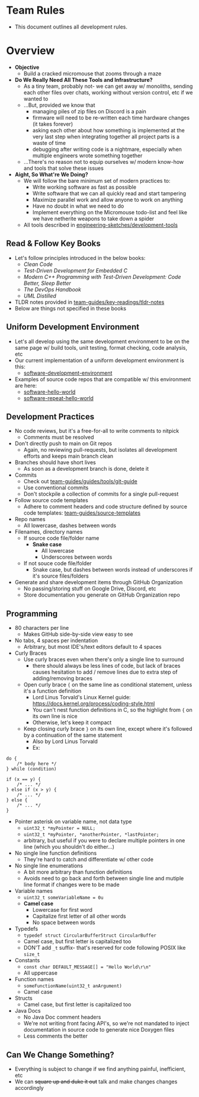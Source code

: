 # Team Rules
- This document outlines all development rules.

# Overview
- **Objective**
  - Build a cracked micromouse that zooms through a maze
- **Do We Really Need All These Tools and Infrastructure?**
  - As a tiny team, probably not- we can get away w/ monoliths, sending each other files over chats, working without version control, etc if we wanted to
  - ...But, provided we know that
    - managing piles of zip files on Discord is a pain
    - firmware will need to be re-written each time hardware changes (it takes forever)
    - asking each other about how something is implemented at the very last step when integrating together all project parts is a waste of time
    - debugging after writing code is a nightmare, especially when multiple engineers wrote something together
  - ...There's no reason not to equip ourselves w/ modern know-how and tools that solve these issues
- **Aight, So What're We Doing?**
  - We will follow the bare minimum set of modern practices to:
    - Write working software as fast as possible
    - Write software that we can all quickly read and start tampering
    - Maximize parallel work and allow anyone to work on anything
    - Have no doubt in what we need to do
    - Implement everything on the Micromouse todo-list and feel like we have netherite weapons to take down a spider
  - All tools described in [engineering-sketches/development-tools](https://github.com/Mouse-Unit-07/engineering-sketches/blob/main/development-tools/development-tools.md)

## Read & Follow Key Books
- Let's follow principles introduced in the below books:
    - *Clean Code*
    - *Test-Driven Development for Embedded C*
    - *Modern C++ Programming with Test-Driven Development: Code Better, Sleep Better*
    - *The DevOps Handbook*
    - *UML Distilled*
- TLDR notes provided in [team-guides/key-readings/tldr-notes](https://github.com/Mouse-Unit-07/team-guides/tree/main/key-readings/tldr-notes)
- Below are things not specified in these books

## Uniform Development Environment
- Let's all develop using the same development environment to be on the same page w/ build tools, unit testing, format checking, code analysis, etc
- Our current implementation of a uniform development environment is this:
  - [software-development-environment](https://github.com/Mouse-Unit-07/software-development-environment)
- Examples of source code repos that are compatible w/ this environment are here:
  - [software-hello-world](https://github.com/Mouse-Unit-07/software-hello-world)
  - [software-repeat-hello-world](https://github.com/Mouse-Unit-07/software-repeat-hello-world)

## Development Practices
- No code reviews, but it's a free-for-all to write comments to nitpick
  - Comments must be resolved
- Don't directly push to main on Git repos
  - Again, no reviewing pull-requests, but isolates all development efforts and keeps main branch clean
- Branches should have short lives
  - As soon as a development branch is done, delete it
- Commits
  - Check out [team-guides/guides/tools/git-guide](https://github.com/Mouse-Unit-07/team-guides/tree/main/guides/tools/git-guide)
  - Use conventional commits
  - Don't stockpile a collection of commits for a single pull-request
- Follow source code templates
  - Adhere to comment headers and code structure defined by source code templates: [team-guides/source-templates](https://github.com/Mouse-Unit-07/team-guides/tree/main/source-templates/c-template)
- Repo names
  - All lowercase, dashes between words
- Filenames, directory names 
  - If source code file/folder name
    - **Snake case**
      - All lowercase
      - Underscores between words
  - If not souce code file/folder
    - Snake case, but dashes between words instead of underscores
   if it's source files/folders
- Generate and share development items through GitHub Organization
  - No passing/storing stuff on Google Drive, Discord, etc
  - Store documentation you generate on GitHub Organization repo

## Programming
- 80 characters per line
  - Makes GitHub side-by-side view easy to see
- No tabs, 4 spaces per indentation
  - Arbitrary, but most IDE's/text editors default to 4 spaces
- Curly Braces
  - Use curly braces even when there's only a single line to surround
    - there should always be less lines of code, but lack of braces causes hesitation to add / remove lines due to extra step of adding/removing braces
  - Open curly brace `{` on the same line as conditional statement, unless it's a function definition
    - Lord Linus Torvald's Linux Kernel guide: https://docs.kernel.org/process/coding-style.html
    - You can't nest function definitions in C, so the highlight from `{` on its own line is nice
    - Otherwise, let's keep it compact 
  - Keep closing curly brace `}` on its own line, except where it's followed by a continuation of the same statement
    - Also by Lord Linus Torvald
    - Ex:
```
do {
    /* body here */
} while (condition)

if (x == y) {
    /* ... */
} else if (x > y) {
    /* ... */
} else {
    /* ... */
}
```

- Pointer asterisk on variable name, not data type
  - `uint32_t *myPointer = NULL;`
  - `uint32_t *myPointer, *anotherPointer, *lastPointer;`
  - arbitrary, but useful if you were to declare multiple pointers in one line (which you shouldn't do either...)
- No single line function definitions
  - They're hard to catch and differentiate w/ other code
- No single line enumerations
  - A bit more arbitrary than function definitions
  - Avoids need to go back and forth between single line and mutiple line format if changes were to be made
- Variable names
  - `uint32_t someVariableName = 0u`
  - **Camel case**
    - Lowercase for first word
    - Capitalize first letter of all other words
    - No space between words
- Typedefs
  - `typedef struct CircularBufferStruct CircularBuffer`
  - Camel case, but first letter is capitalized too
  - DON'T add `_t` suffix- that's reserved for code following POSIX like `size_t`
- Constants
  - `const char DEFAULT_MESSAGE[] = "Hello World\r\n"`
  - All uppercase
- Function names
  - `someFunctionName(uint32_t anArgument)`
  - Camel case
- Structs
  - Camel case, but first letter is capitalized too
- Java Docs
  - No Java Doc comment headers
  - We're not writing front facing API's, so we're not mandated to inject documentation in source code to generate nice Doxygen files
  - Less comments the better

## Can We Change Something?
- Everything is subject to change if we find anything painful, inefficient, etc
- We can ~~square up and duke it out~~ talk and make changes changes accordingly